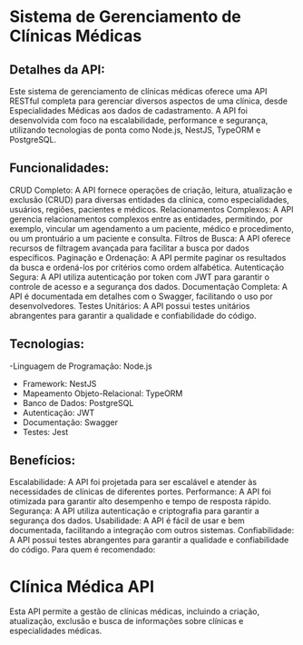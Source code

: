# Sistema de Gerenciamento de Clínicas Médicas

## Detalhes da API:

Este sistema de gerenciamento de clínicas médicas oferece uma API RESTful completa para gerenciar diversos aspectos de uma clínica, desde Especialidades Médicas aos dados de cadastramento. A API foi desenvolvida com foco na escalabilidade, performance e segurança, utilizando tecnologias de ponta como Node.js, NestJS, TypeORM e PostgreSQL.
## Funcionalidades:

CRUD Completo: A API fornece operações de criação, leitura, atualização e exclusão (CRUD) para diversas entidades da clínica, como especialidades, usuários, regiões, pacientes e médicos.
Relacionamentos Complexos: A API gerencia relacionamentos complexos entre as entidades, permitindo, por exemplo, vincular um agendamento a um paciente, médico e procedimento, ou um prontuário a um paciente e consulta.
Filtros de Busca: A API oferece recursos de filtragem avançada para facilitar a busca por dados específicos.
Paginação e Ordenação: A API permite paginar os resultados da busca e ordená-los por critérios como ordem alfabética.
Autenticação Segura: A API utiliza autenticação por token com JWT para garantir o controle de acesso e a segurança dos dados.
Documentação Completa: A API é documentada em detalhes com o Swagger, facilitando o uso por desenvolvedores.
Testes Unitários: A API possui testes unitários abrangentes para garantir a qualidade e confiabilidade do código.

## Tecnologias:

-Linguagem de Programação: Node.js
- Framework: NestJS
- Mapeamento Objeto-Relacional: TypeORM
- Banco de Dados: PostgreSQL
- Autenticação: JWT
- Documentação: Swagger
- Testes: Jest

## Benefícios:

Escalabilidade: A API foi projetada para ser escalável e atender às necessidades de clínicas de diferentes portes.
Performance: A API foi otimizada para garantir alto desempenho e tempo de resposta rápido.
Segurança: A API utiliza autenticação e criptografia para garantir a segurança dos dados.
Usabilidade: A API é fácil de usar e bem documentada, facilitando a integração com outros sistemas.
Confiabilidade: A API possui testes abrangentes para garantir a qualidade e confiabilidade do código.
Para quem é recomendado:

# Clínica Médica API

Esta API permite a gestão de clínicas médicas, incluindo a criação, atualização, exclusão e busca de informações sobre clínicas e especialidades médicas.


